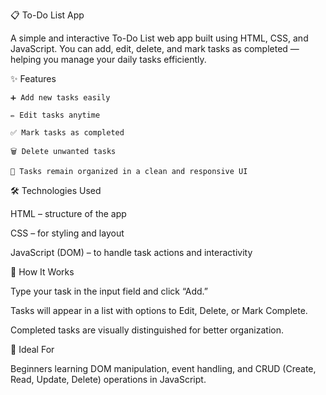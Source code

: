 📋 To-Do List App

A simple and interactive To-Do List web app built using HTML, CSS, and JavaScript.
You can add, edit, delete, and mark tasks as completed — helping you manage your daily tasks efficiently.

✨ Features

    ➕ Add new tasks easily

    ✏️ Edit tasks anytime

    ✅ Mark tasks as completed

    🗑️ Delete unwanted tasks

    💾 Tasks remain organized in a clean and responsive UI

🛠️ Technologies Used

   HTML – structure of the app

   CSS – for styling and layout

   JavaScript (DOM) – to handle task actions and interactivity

🚀 How It Works

  Type your task in the input field and click “Add.”

  Tasks will appear in a list with options to Edit, Delete, or Mark Complete.

  Completed tasks are visually distinguished for better organization.

🔗 Ideal For

Beginners learning DOM manipulation, event handling, and CRUD (Create, Read, Update, Delete) operations in JavaScript.
